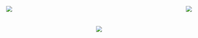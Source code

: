 <img align="right" src="https://visitor-badge.laobi.icu/badge?page_id=KosanKur.KosanKur" />


<img src=https://github.com/user-attachments/assets/6f3eda4f-8f5a-4975-9481-2ec911ce471b/>
<h1 align="center">
    <img src="https://readme-typing-svg.herokuapp.com/?font=Righteous&size=35&center=true&vCenter=true&width=500&height=70&duration=4000&lines=Hi+There!+👋;+Ich+Bin+Kosan+Kurschid!;" />
</h1>
